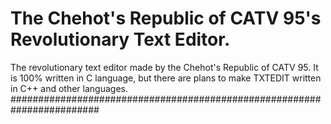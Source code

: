 # The Chehot's Republic of CATV 95's Revolutionary Text Editor.
The revolutionary text editor made by the Chehot's Republic of CATV 95.
It is 100% written in C language, but there are plans to make TXTEDIT written in C++ and other languages.
########################################################################
